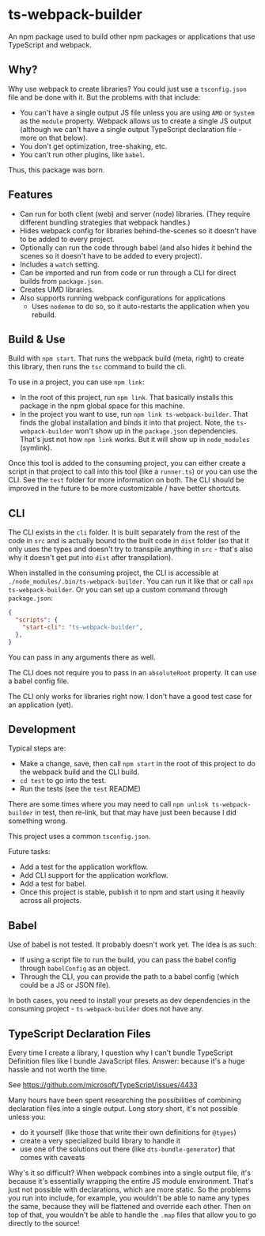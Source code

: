 # ts-webpack-builder

An npm package used to build other npm packages or applications that use TypeScript and webpack. 

## Why?

Why use webpack to create libraries? You could just use a `tsconfig.json` file and be done with it. But the problems with that include:
- You can't have a single output JS file unless you are using `AMD` or `System` as the `module` property. Webpack allows us to create a single JS output (although we can't have a single output TypeScript declaration file - more on that below).
- You don't get optimization, tree-shaking, etc.
- You can't run other plugins, like `babel`.

Thus, this package was born.

## Features

- Can run for both client (web) and server (node) libraries. (They require different bundling strategies that webpack handles.)
- Hides webpack config for libraries behind-the-scenes so it doesn't have to be added to every project.
- Optionally can run the code through babel (and also hides it behind the scenes so it doesn't have to be added to every project).
- Includes a `watch` setting.
- Can be imported and run from code or run through a CLI for direct builds from `package.json`.
- Creates UMD libraries.
- Also supports running webpack configurations for applications 
  - Uses `nodemon` to do so, so it auto-restarts the application when you rebuild.

## Build & Use

Build with `npm start`. That runs the webpack build (meta, right) to create this library, then runs the `tsc` command to build the cli.

To use in a project, you can use `npm link`:
- In the root of this project, run `npm link`. That basically installs this package in the npm global space for this machine.
- In the project you want to use, run `npm link ts-webpack-builder`. That finds the global installation and binds it into that project. 
Note, the `ts-webpack-builder` won't show up in the `package.json` dependencies. That's just not how `npm link` works. But it will show up in `node_modules` (symlink).

Once this tool is added to the consuming project, you can either create a script in that project to call into this tool (like a `runner.ts`) or you can use the CLI.
See the `test` folder for more information on both. The CLI should be improved in the future to be more customizable / have better shortcuts.

## CLI

The CLI exists in the `cli` folder. It is built separately from the rest of the code in `src` and is actually bound to the built code in `dist` folder (so that it only uses the types and doesn't try to transpile anything in `src` - that's also why it doesn't get put into `dist` after transpilation).

When installed in the consuming project, the CLI is accessible at `./node_modules/.bin/ts-webpack-builder`. You can run it like that or call `npx ts-webpack-builder`. Or you can set up a custom command through `package.json`:

```json
{
  "scripts": {
    "start-cli": "ts-webpack-builder",
  },
}
```
You can pass in any arguments there as well.

The CLI does not require you to pass in an `absoluteRoot` property. It can use a babel config file.

The CLI only works for libraries right now. I don't have a good test case for an application (yet).

## Development

Typical steps are:
- Make a change, save, then call `npm start` in the root of this project to do the webpack build and the CLI build.
- `cd test` to go into the test.
- Run the tests (see the `test` README)

There are some times where you may need to call `npm unlink ts-webpack-builder` in test, then re-link, but that may have just been because I did something wrong.

This project uses a common `tsconfig.json`. 

Future tasks:
- Add a test for the application workflow.
- Add CLI support for the application workflow.
- Add a test for babel.
- Once this project is stable, publish it to npm and start using it heavily across all projects.

## Babel

Use of babel is not tested. It probably doesn't work yet. The idea is as such:

- If using a script file to run the build, you can pass the babel config through `babelConfig` as an object.
- Through the CLI, you can provide the path to a babel config (which could be a JS or JSON file).

In both cases, you need to install your presets as dev dependencies in the consuming project - `ts-webpack-builder` does not have any.

## TypeScript Declaration Files

Every time I create a library, I question why I can't bundle TypeScript Definition files like I bundle JavaScript files. Answer: because it's a huge hassle and not worth the time.

See https://github.com/microsoft/TypeScript/issues/4433

Many hours have been spent researching the possibilities of combining declaration files into a single output. Long story short, it's not possible unless you:
- do it yourself (like those that write their own definitions for `@types`)
- create a very specialized build library to handle it
- use one of the solutions out there (like `dts-bundle-generator`) that comes with caveats

Why's it so difficult? When webpack combines into a single output file, it's because it's essentially wrapping the entire JS module environment. That's just not possible with declarations, which are more static. So the problems you run into include, for example, you wouldn't be able to name any types the same, because they will be flattened and override each other. Then on top of that, you wouldn't be able to handle the `.map` files that allow you to go directly to the source!
